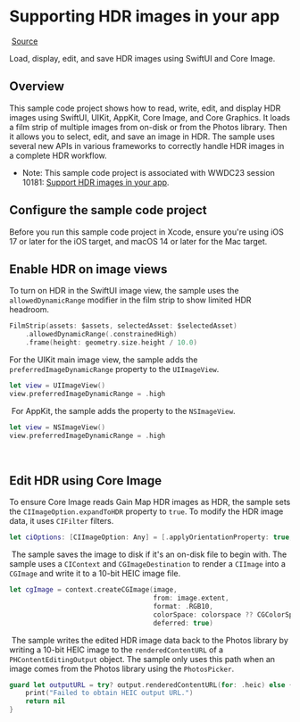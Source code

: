 # Supporting HDR images in your app
​
[Source](https://developer.apple.com/documentation/uikit/images_and_pdf/supporting_hdr_images_in_your_app)

Load, display, edit, and save HDR images using SwiftUI and Core Image.
​
## Overview

This sample code project shows how to read, write, edit, and display HDR images using SwiftUI, UIKit, 
AppKit, Core Image, and Core Graphics. It loads a film strip of multiple images from on-disk or 
from the Photos library. Then it allows you to select, edit, and save an image in HDR. The sample uses 
several new APIs in various frameworks to correctly handle HDR images in a complete HDR workflow.
​
- Note: This sample code project is associated with WWDC23 session 10181: [Support HDR images in your app](https://developer.apple.com/wwdc23/10181/).
​
## Configure the sample code project

Before you run this sample code project in Xcode, ensure you're using iOS 17 or later for the iOS target, and macOS 14 or later for the Mac target.
​
## Enable HDR on image views

To turn on HDR in the SwiftUI image view, the sample uses the `allowedDynamicRange` modifier in the film strip to show limited HDR headroom. 

``` swift
FilmStrip(assets: $assets, selectedAsset: $selectedAsset)
    .allowedDynamicRange(.constrainedHigh)
    .frame(height: geometry.size.height / 10.0)
```

​For the UIKit main image view, the sample adds the `preferredImageDynamicRange` property to the `UIImageView`.
​
``` swift
let view = UIImageView()
view.preferredImageDynamicRange = .high
```
​
​For AppKit, the sample adds the property to the `NSImageView`.

``` swift
let view = NSImageView()
view.preferredImageDynamicRange = .high
```
​​
​
## Edit HDR using Core Image

To ensure Core Image reads Gain Map HDR images as HDR, the sample sets the `CIImageOption.expandToHDR` property to `true`. To modify the HDR image data, it uses `CIFilter` filters.

``` swift
let ciOptions: [CIImageOption: Any] = [.applyOrientationProperty: true, .expandToHDR: true]
```
​
​The sample saves the image to disk if it's an on-disk file to begin with. The sample uses a `CIContext` and `CGImageDestination` to render a `CIImage` into a `CGImage` and write it to a 10-bit HEIC image file.

``` swift
let cgImage = context.createCGImage(image,
                                    from: image.extent,
                                    format: .RGB10,
                                    colorSpace: colorspace ?? CGColorSpace(name: CGColorSpace.itur_2100_PQ)!,
                                    deferred: true)
```
​
​The sample writes the edited HDR image data back to the Photos library by writing a 10-bit HEIC image to the `renderedContentURL` of a `PHContentEditingOutput` object. The sample only uses this path when an image comes from the Photos library using the `PhotosPicker`.

``` swift
guard let outputURL = try? output.renderedContentURL(for: .heic) else {
    print("Failed to obtain HEIC output URL.")
    return nil
}
```

